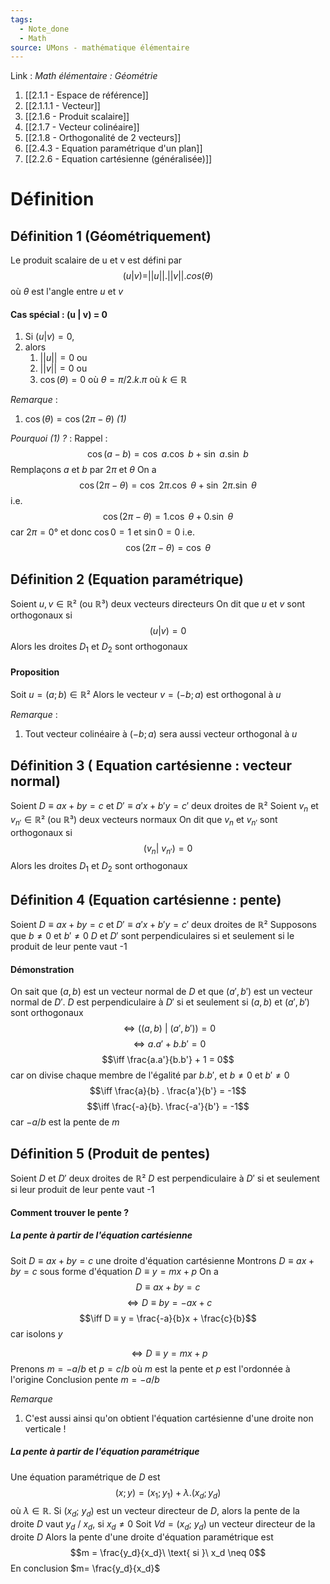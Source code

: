 ```yaml
---
tags:
  - Note_done
  - Math
source: UMons - mathématique élémentaire
---
```


Link : 
_Math élémentaire : Géométrie_
1. [[2.1.1 - Espace de référence]]
2. [[2.1.1.1 - Vecteur]]
3. [[2.1.6 - Produit scalaire]]
4. [[2.1.7 - Vecteur colinéaire]]
5. [[2.1.8 - Orthogonalité de 2 vecteurs]]
6. [[2.4.3 - Equation paramétrique d'un plan]]
7. [[2.2.6 - Equation cartésienne (généralisée)]]

# Définition
## Définition 1 (Géométriquement)
Le produit scalaire de u et v est défini par $$(u | v) = ||u|| . ||v|| . cos(θ)$$ où $θ$ est l'angle entre $u$ et $v$

#### Cas spécial : (u | v) = 0 
1. Si $(u | v) = 0$, 
2. alors 
	1. $||u|| = 0$ ou 
	2. $||v|| = 0$ ou 
	3. $\cos(θ) = 0$ où $θ = π/2 . k . π$ où $k ∈ ℝ$

_Remarque_ :
1. $\cos(θ) = \cos(2π - θ)$ _(1)_

_Pourquoi_ _(1)_ _?_ :
Rappel : $$\cos(a - b) = \cos\ a . \cos\ b + \sin\ a . \sin\ b$$
Remplaçons $a$ et $b$ par $2π$ et $θ$
On a $$\cos(2π - θ) = \cos\ 2π . \cos\ θ + \sin\ 2π . \sin\ θ$$
i.e. $$\cos(2π - θ) = 1 . \cos\ θ + 0 . \sin\ θ$$ car $2π = 0°$ et donc $\cos 0 = 1$ et $\sin 0 = 0$
i.e. $$\cos(2π - θ) = \cos\ θ$$

## Définition 2 (Equation paramétrique)
Soient $u, v ∈ ℝ²$ (ou $ℝ³$) deux vecteurs directeurs
On dit que $u$ et $v$ sont orthogonaux si $$(u | v) = 0$$Alors les droites $D_1$ et $D_2$ sont orthogonaux

#### Proposition
Soit $u = (a ; b) ∈ ℝ²$
Alors le vecteur $v = (-b ; a)$ est orthogonal à $u$

_Remarque_ :
1. Tout vecteur colinéaire à $(-b ; a)$ sera aussi vecteur orthogonal à $u$

## Définition 3 ( Equation cartésienne : vecteur normal)
Soient $D ≡ ax + by = c$ et $D' ≡ a'x + b'y = c'$ deux droites de $ℝ²$
Soient $v_n$ et $v_{n'} ∈ ℝ²$ (ou $ℝ³$) deux vecteurs normaux
On dit que  $v_n$ et $v_{n'}$ sont orthogonaux si $$( v_n |\ v_{n'}) = 0$$
Alors les droites $D_1$ et $D_2$ sont orthogonaux

## Définition 4 (Equation cartésienne : pente)
Soient $D ≡ ax + by = c$ et $D' ≡ a'x + b'y = c'$ deux droites de $ℝ²$
Supposons que $b \neq 0$ et $b' \neq0$ 
$D$ et $D'$ sont perpendiculaires si et seulement si le produit de leur pente vaut -1

#### Démonstration
On sait que $(a, b)$ est un vecteur normal de $D$ et que $(a', b')$ est un vecteur normal de $D'$.
$D$ est perpendiculaire à $D'$ si et seulement si $(a, b)$ et $(a', b')$ sont orthogonaux $$\iff ((a, b)\ |\ (a', b')) = 0$$ $$\iff a.a' + b.b' = 0$$$$\iff \frac{a.a'}{b.b'} + 1 = 0$$car on divise chaque membre de l'égalité par $b.b'$, et $b \neq 0$ et $b' \neq 0$
$$\iff \frac{a}{b} . \frac{a'}{b'} = -1$$$$\iff \frac{-a}{b}. \frac{-a'}{b'} = -1$$ car $-a/b$ est la pente de $m$

## Définition 5 (Produit de pentes)
Soient $D$ et $D'$ deux droites de $ℝ²$
$D$ est perpendiculaire à $D'$ si et seulement si leur produit de leur pente vaut -1

#### Comment trouver le pente ?
##### La pente à partir de l'équation cartésienne
Soit $D ≡ ax + by = c$ une droite d'équation cartésienne
Montrons $D ≡ ax + by = c$ sous forme d'équation $D ≡ y = mx + p$
On a $$D ≡ ax + by = c$$$$\iff D ≡ by = -ax + c$$ 
$$\iff D ≡ y = \frac{-a}{b}x + \frac{c}{b}$$ car isolons $y$

$$\iff D ≡ y = mx + p$$ Prenons $m = -a/b$ et $p = c/b$ où $m$ est la pente et $p$ est l'ordonnée à l'origine
Conclusion pente $m = -a/b$

_Remarque_ 
1. C'est aussi ainsi qu'on obtient l'équation cartésienne d'une droite non verticale ! 

##### La pente à partir de l'équation paramétrique
Une équation paramétrique de $D$ est $$(x ; y) = (x_1 ; y_1) + λ . (x_d ; y_d)$$ où $λ ∈ ℝ$.
Si $(x_d ;\ y_d)$ est un vecteur directeur de $D$, alors la pente de la droite $D$ vaut $y_d\ /\ x_d$, si $x_d \neq 0$
Soit $Vd = (x_d ;\ y_d)$ un vecteur directeur de la droite $D$
Alors la pente d'une droite d'équation paramétrique est 
$$m = \frac{y_d}{x_d}\ \text{ si }\ x_d \neq 0$$
En conclusion $m= \frac{y_d}{x_d}$
